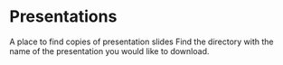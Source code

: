 # Presentations
A place to find copies of presentation slides
Find the directory with the name of the presentation you would like to download.
